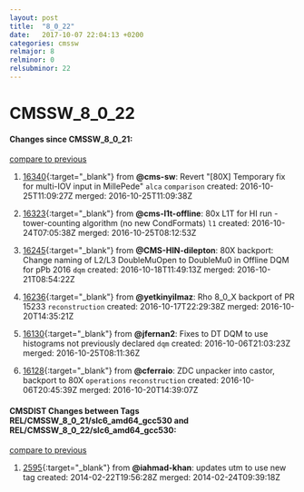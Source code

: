 ```yaml
---
layout: post
title:  "8_0_22"
date:   2017-10-07 22:04:13 +0200
categories: cmssw
relmajor: 8
relminor: 0
relsubminor: 22
---
```


# CMSSW_8_0_22
#### Changes since CMSSW_8_0_21:

[compare to previous](https://github.com/cms-sw/cmssw/compare/CMSSW_8_0_21...CMSSW_8_0_22)



1. [16340](http://github.com/cms-sw/cmssw/pull/16340){:target="_blank"}  from **@cms-sw**: Revert "[80X] Temporary fix for multi-IOV input in MillePede" `alca`  `comparison`  created: 2016-10-25T11:09:27Z merged: 2016-10-25T11:09:38Z

1. [16323](http://github.com/cms-sw/cmssw/pull/16323){:target="_blank"}  from **@cms-l1t-offline**: 80x L1T for HI run - tower-counting algorithm (no new CondFormats)  `l1`  created: 2016-10-24T07:05:38Z merged: 2016-10-25T08:12:53Z

1. [16245](http://github.com/cms-sw/cmssw/pull/16245){:target="_blank"}  from **@CMS-HIN-dilepton**: 80X backport: Change naming of L2/L3 DoubleMuOpen to DoubleMu0 in Offline DQM for pPb 2016 `dqm`  created: 2016-10-18T11:49:13Z merged: 2016-10-21T08:54:22Z

1. [16236](http://github.com/cms-sw/cmssw/pull/16236){:target="_blank"}  from **@yetkinyilmaz**: Rho 8_0_X backport of PR 15233 `reconstruction`  created: 2016-10-17T22:29:38Z merged: 2016-10-20T14:35:21Z

1. [16130](http://github.com/cms-sw/cmssw/pull/16130){:target="_blank"}  from **@jfernan2**: Fixes to DT DQM to use histograms not previously declared `dqm`  created: 2016-10-06T21:03:23Z merged: 2016-10-25T08:11:36Z

1. [16128](http://github.com/cms-sw/cmssw/pull/16128){:target="_blank"}  from **@cferraio**: ZDC unpacker into castor, backport to 80X `operations`  `reconstruction`  created: 2016-10-06T20:45:39Z merged: 2016-10-20T14:39:07Z

#### CMSDIST Changes between Tags REL/CMSSW_8_0_21/slc6_amd64_gcc530 and REL/CMSSW_8_0_22/slc6_amd64_gcc530:

[compare to previous](https://github.com/cms-sw/cmsdist/compare/REL/CMSSW_8_0_21/slc6_amd64_gcc530...REL/CMSSW_8_0_22/slc6_amd64_gcc530)



1. [2595](http://github.com/cms-sw/cmssw/pull/2595){:target="_blank"}  from **@iahmad-khan**: updates utm to use new tag created: 2014-02-22T19:56:28Z merged: 2014-02-24T09:39:18Z

